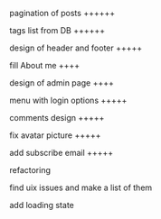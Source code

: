 pagination of posts ++++++

tags list from DB ++++++

design of header and footer +++++

fill About me ++++

design of admin page ++++

menu with login options +++++

comments design +++++

fix avatar picture +++++

add subscribe email +++++

refactoring

find uix issues and make a list of them

add loading state
